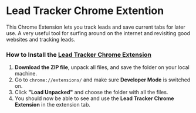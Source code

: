 # Lead Tracker Chrome Extention
This Chrome Extension lets you track leads and save current tabs for later use. A very useful tool for surfing around on the internet and revisiting good websites and tracking leads. 

### How to Install the [Lead Tracker Chrome Extension](#)

1. **Download the ZIP file**, unpack all files, and save the folder on your local machine.
2. Go to `chrome://extensions/` and make sure **Developer Mode** is switched on.
3. Click **"Load Unpacked"** and choose the folder with all the files.
4. You should now be able to see and use the **Lead Tracker Chrome Extension** in the extension tab.
